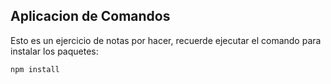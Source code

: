 ## Aplicacion de Comandos

Esto es un ejercicio de notas por hacer, recuerde ejecutar el comando para instalar los paquetes:

```
npm install
```